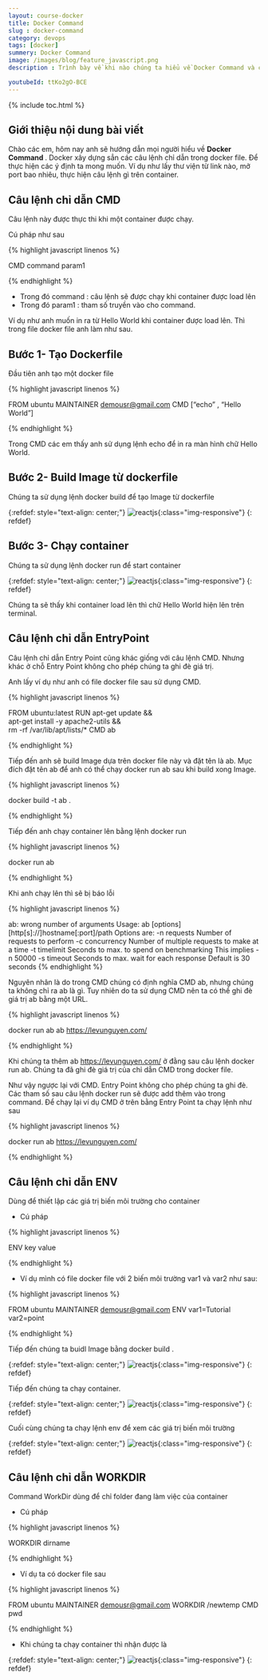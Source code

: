 ```yaml
---
layout: course-docker
title: Docker Command
slug : docker-command
category: devops
tags: [docker]
summery: Docker Command
image: /images/blog/feature_javascript.png
description : Trình bày về khi nào chúng ta hiểu về Docker Command và cách cài đặt Docker Command.

youtubeId: ttKo2gO-BCE
---
```


{% include toc.html %}

## **Giới thiệu nội dung bài viết**

Chào các em, hôm nay anh sẽ hướng dẫn mọi người hiểu về <b> Docker Command </b>. Docker xây dựng sẳn các câu lệnh chỉ dẫn trong docker file. Để thực hiện các ý định ta mong muốn. Ví dụ như lấy thư viện từ link nào, mở port bao nhiêu, thực hiện câu lệnh gì trên container.

## **Câu lệnh chỉ dẫn CMD**

Câu lệnh này được thực thi khi một container được chạy.

Cú pháp như sau

{% highlight javascript  linenos %}

CMD command param1 

{% endhighlight %}

- Trong đó command 	: câu lệnh sẽ được chạy khi container được load lên
- Trong đó param1 	: tham số truyền vào cho command.


Ví dụ như anh muốn in ra từ Hello World khi container được load lên. Thì trong file docker file anh làm như sau. 

## **Bước 1- Tạo Dockerfile**

Đầu tiên anh tạo một docker file

{% highlight javascript  linenos %}

FROM ubuntu 
MAINTAINER demousr@gmail.com 
CMD [“echo” , “Hello World”]

{% endhighlight %}

Trong CMD các em thấy anh sử dụng lệnh echo để in ra màn hình chữ Hello World.

## **Bước 2- Build Image từ dockerfile**

Chúng ta sử dụng lệnh docker build để tạo Image từ dockerfile

{:refdef: style="text-align: center;"}
![reactjs ](/images/post/docker/build_command.jpeg){:class="img-responsive"}
{: refdef}

## **Bước 3- Chạy container**

Chúng ta sử dụng lệnh docker run để start container 

{:refdef: style="text-align: center;"}
![reactjs ](/images/post/docker/run_a_container.jpeg){:class="img-responsive"}
{: refdef}

Chúng ta sẽ thấy khi container load lên thì chữ Hello World hiện lên trên terminal.


## **Câu lệnh chỉ dẫn EntryPoint**

Câu lệnh chỉ dẫn Entry Point cũng khác giống với câu lệnh CMD. Nhưng khác ở chỗ Entry Point không cho phép chúng ta ghi đè giá trị.

Anh lấy ví dụ như anh có file docker file sau sử dụng CMD.

{% highlight javascript  linenos %}

FROM ubuntu:latest
RUN apt-get update && \
    apt-get install -y apache2-utils && \
    rm -rf /var/lib/apt/lists/*
CMD ab

{% endhighlight %}

Tiếp đến anh sẽ build Image dựa trên docker file này và đặt tên là ab. Mục đích đặt tên ab để anh có thể chạy docker run ab sau khi build xong Image.

{% highlight javascript  linenos %}

docker build -t ab .

{% endhighlight %}

Tiếp đến anh chạy container lên bằng lệnh docker run 

{% highlight javascript  linenos %}

docker run ab

{% endhighlight %}

Khi anh chạy lên thì sẽ bị báo lỗi 

{% highlight javascript  linenos %}

ab: wrong number of arguments
Usage: ab [options] [http[s]://]hostname[:port]/path
Options are:
    -n requests     Number of requests to perform
    -c concurrency  Number of multiple requests to make at a time
    -t timelimit    Seconds to max. to spend on benchmarking
                    This implies -n 50000
    -s timeout      Seconds to max. wait for each response
                    Default is 30 seconds
{% endhighlight %}

Nguyên nhân là do trong CMD chúng có định nghĩa CMD ab, nhưng chúng ta không chỉ ra ab là gì. Tuy nhiên do ta sử dụng CMD nên ta có thể ghi đè giá trị ab bằng một URL. 

{% highlight javascript  linenos %}

docker run ab ab https://levunguyen.com/

{% endhighlight %}

Khi chúng ta thêm ab https://levunguyen.com/ ở đằng sau câu lệnh docker run ab. Chúng ta đã ghi đè giá trị của chỉ dẫn CMD trong docker file.

Như vậy ngược lại với CMD. Entry Point không cho phép chúng ta ghi đè. Các tham số sau câu lệnh docker run sẽ được add thêm vào trong command. Để chạy lại ví dụ CMD ở trên bằng Entry Point ta chạy lệnh như sau

{% highlight javascript  linenos %}

docker run ab https://levunguyen.com/

{% endhighlight %}

## **Câu lệnh chỉ dẫn ENV**

Dùng để thiết lập các giá trị biến môi trường cho container

- Cú pháp

{% highlight javascript  linenos %}

ENV key value 

{% endhighlight %}

- Ví dụ  mình có file docker file với 2 biến môi trường var1 và var2 như sau:

{% highlight javascript  linenos %}

FROM ubuntu 
MAINTAINER demousr@gmail.com 
ENV var1=Tutorial var2=point 

{% endhighlight %}

Tiếp đến chúng ta buidl Image bằng docker build .

{:refdef: style="text-align: center;"}
![reactjs ](/images/post/docker/env_docker_build_command.jpeg){:class="img-responsive"}
{: refdef}

Tiếp đến chúng ta chạy container.

{:refdef: style="text-align: center;"}
![reactjs ](/images/post/docker/env_run_a_container.jpeg){:class="img-responsive"}
{: refdef}

Cuối cùng chúng ta chạy lệnh env để xem các giá trị biến môi trường

 {:refdef: style="text-align: center;"}
![reactjs ](/images/post/docker/env_command.jpeg){:class="img-responsive"}
{: refdef}

## **Câu lệnh chỉ dẫn WORKDIR**

Command WorkDir dùng để chỉ folder đang làm việc của container

- Cú pháp

{% highlight javascript  linenos %}

WORKDIR dirname 

{% endhighlight %}

- Ví dụ ta có docker file sau

{% highlight javascript  linenos %}

FROM ubuntu 
MAINTAINER demousr@gmail.com 
WORKDIR /newtemp 
CMD pwd 

{% endhighlight %}


- Khi chúng ta chạy container thì nhận được là

 {:refdef: style="text-align: center;"}
![reactjs ](/images/post/docker/workdir_run_command.jpeg){:class="img-responsive"}
{: refdef}













